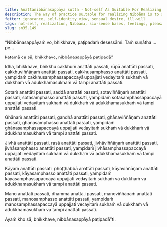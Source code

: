 ```yaml
---
title: Anattanibbānasappāya sutta - Not-self As Suitable For Realizing Nibbāna
description: The way of practice suitable for realizing Nibbāna is to see the six sense bases and their objects as not-self.
fetter: ignorance, self-identity view, sensual desire, ill-will
tags: not-self, realization, Nibbāna, six-sense bases, feelings, pleasant, painful, neither-painful-nor-pleasant, sn, sn35-44, sn35
slug: sn35.149
---
```


“Nibbānasappāyaṁ vo, bhikkhave, paṭipadaṁ desessāmi. Taṁ suṇātha …pe…

katamā ca sā, bhikkhave, nibbānasappāyā paṭipadā?

Idha, bhikkhave, bhikkhu cakkhuṁ anattāti passati, rūpā anattāti passati, cakkhuviññāṇaṁ anattāti passati, cakkhusamphasso anattāti passati, yampidaṁ cakkhusamphassapaccayā uppajjati vedayitaṁ sukhaṁ vā dukkhaṁ vā adukkhamasukhaṁ vā tampi anattāti passati.

Sotaṁ anattāti passati, saddā anattāti passati, sotaviññāṇaṁ anattāti passati, sotasamphasso anattāti passati, yampidaṁ sotasamphassapaccayā uppajjati vedayitaṁ sukhaṁ vā dukkhaṁ vā adukkhamasukhaṁ vā tampi anattāti passati.

Ghānaṁ anattāti passati, gandhā anattāti passati, ghānaviññāṇaṁ anattāti passati, ghānasamphasso anattāti passati, yampidaṁ ghānasamphassapaccayā uppajjati vedayitaṁ sukhaṁ vā dukkhaṁ vā adukkhamasukhaṁ vā tampi anattāti passati.

Jivhā anattāti passati, rasā anattāti passati, jivhāviññāṇaṁ anattāti passati, jivhāsamphasso anattāti passati, yampidaṁ jivhāsamphassapaccayā uppajjati vedayitaṁ sukhaṁ vā dukkhaṁ vā adukkhamasukhaṁ vā tampi anattāti passati.

Kāyaṁ anattāti passati, phoṭṭhabbā anattāti passati, kāyaviññāṇaṁ anattāti passati, kāyasamphasso anattāti passati, yampidaṁ kāyasamphassapaccayā uppajjati vedayitaṁ sukhaṁ vā dukkhaṁ vā adukkhamasukhaṁ vā tampi anattāti passati.

Mano anattāti passati, dhammā anattāti passati, manoviññāṇaṁ anattāti passati, manosamphasso anattāti passati, yampidaṁ manosamphassapaccayā uppajjati vedayitaṁ sukhaṁ vā dukkhaṁ vā adukkhamasukhaṁ vā tampi anattāti passati.

Ayaṁ kho sā, bhikkhave, nibbānasappāyā paṭipadā”ti.
